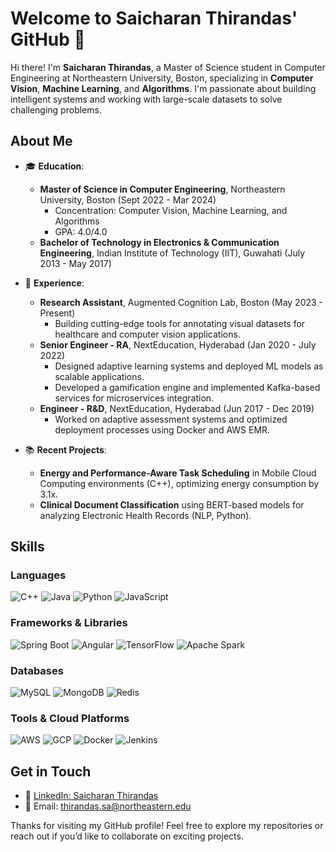 # Welcome to Saicharan Thirandas' GitHub 👋

Hi there! I'm **Saicharan Thirandas**, a Master of Science student in Computer Engineering at Northeastern University, Boston, specializing in **Computer Vision**, **Machine Learning**, and **Algorithms**. I'm passionate about building intelligent systems and working with large-scale datasets to solve challenging problems.

## About Me

- 🎓 **Education**: 
  - **Master of Science in Computer Engineering**, Northeastern University, Boston (Sept 2022 - Mar 2024)
    - Concentration: Computer Vision, Machine Learning, and Algorithms
    - GPA: 4.0/4.0
  - **Bachelor of Technology in Electronics & Communication Engineering**, Indian Institute of Technology (IIT), Guwahati (July 2013 - May 2017)

- 💼 **Experience**:
  - **Research Assistant**, Augmented Cognition Lab, Boston (May 2023 - Present)
    - Building cutting-edge tools for annotating visual datasets for healthcare and computer vision applications.
  - **Senior Engineer - RA**, NextEducation, Hyderabad (Jan 2020 - July 2022)
    - Designed adaptive learning systems and deployed ML models as scalable applications.
    - Developed a gamification engine and implemented Kafka-based services for microservices integration.
  - **Engineer - R&D**, NextEducation, Hyderabad (Jun 2017 - Dec 2019)
    - Worked on adaptive assessment systems and optimized deployment processes using Docker and AWS EMR.

- 📚 **Recent Projects**:
  - **Energy and Performance-Aware Task Scheduling** in Mobile Cloud Computing environments (C++), optimizing energy consumption by 3.1x.
  - **Clinical Document Classification** using BERT-based models for analyzing Electronic Health Records (NLP, Python).

## Skills

### Languages
![C++](https://img.shields.io/badge/c%2B%2B-black?style=for-the-badge&logo=cplusplus)
![Java](https://img.shields.io/badge/Java-ED8B00?style=for-the-badge&logo=java&logoColor=white)
![Python](https://img.shields.io/badge/Python-3776AB?style=for-the-badge&logo=python&logoColor=white)
![JavaScript](https://img.shields.io/badge/JavaScript-F7DF1E?style=for-the-badge&logo=javascript&logoColor=black)

### Frameworks & Libraries
![Spring Boot](https://img.shields.io/badge/Spring%20Boot-6DB33F?style=for-the-badge&logo=spring-boot&logoColor=white)
![Angular](https://img.shields.io/badge/Angular-DD0031?style=for-the-badge&logo=angular&logoColor=white)
![TensorFlow](https://img.shields.io/badge/TensorFlow-FF6F00?style=for-the-badge&logo=tensorflow&logoColor=white)
![Apache Spark](https://img.shields.io/badge/Apache%20Spark-E25A1C?style=for-the-badge&logo=apachespark&logoColor=white)

### Databases
![MySQL](https://img.shields.io/badge/MySQL-4479A1?style=for-the-badge&logo=mysql&logoColor=white)
![MongoDB](https://img.shields.io/badge/MongoDB-4EA94B?style=for-the-badge&logo=mongodb&logoColor=white)
![Redis](https://img.shields.io/badge/Redis-DC382D?style=for-the-badge&logo=redis&logoColor=white)

### Tools & Cloud Platforms
![AWS](https://img.shields.io/badge/AWS-232F3E?style=for-the-badge&logo=amazon-aws&logoColor=white)
![GCP](https://img.shields.io/badge/GCP-4285F4?style=for-the-badge&logo=google-cloud&logoColor=white)
![Docker](https://img.shields.io/badge/Docker-2496ED?style=for-the-badge&logo=docker&logoColor=white)
![Jenkins](https://img.shields.io/badge/Jenkins-D24939?style=for-the-badge&logo=jenkins&logoColor=white)

## Get in Touch

- 💼 [LinkedIn: Saicharan Thirandas](https://www.linkedin.com/in/saicharanthirandas)
- 📧 Email: thirandas.sa@northeastern.edu

Thanks for visiting my GitHub profile! Feel free to explore my repositories or reach out if you’d like to collaborate on exciting projects.
